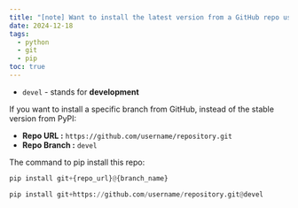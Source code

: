 ```yaml
---
title: "[note] Want to install the latest version from a GitHub repo using pip"
date: 2024-12-18
tags:
  - python
  - git
  - pip
toc: true
---
```


- `devel` - stands for **development**

<!-- more -->

If you want to install a specific branch from GitHub, instead of the stable version from PyPI:

- **Repo URL :** `https://github.com/username/repository.git`
- **Repo Branch :** `devel`

The command to pip install this repo:

```python
pip install git+{repo_url}@{branch_name}
```

```python
pip install git+https://github.com/username/repository.git@devel
```

<!-- 「Installing devel from GitHub with pip」指的是使用 `pip` 來安裝 GitHub 上某個專案的開發版（development version），通常這個版本位於 GitHub 專案的 `devel` 或 `development` 分支。這些分支一般是專案的開發者用來進行功能測試和改進的地方，並不一定像正式釋出的版本那樣穩定。

`devel` 是「development」的縮寫，通常代表專案的開發過程中進行中的版本，而不是一個穩定、經過完整測試的版本。開發版會包含最新的功能和修復，但可能也會有一些尚未解決的問題。

以下是使用 `pip` 從 GitHub 安裝 `devel` 分支的方法：

```bash
pip install git+https://github.com/username/repository.git@devel
```

這個指令中：
- `git+https://github.com/username/repository.git` 是 GitHub 上專案的 URL。
- `@devel` 指的是你要從 `devel` 分支安裝專案。

這樣可以讓你安裝某個專案的開發版，而不是安裝從 PyPI 發佈的穩定版本。 -->
